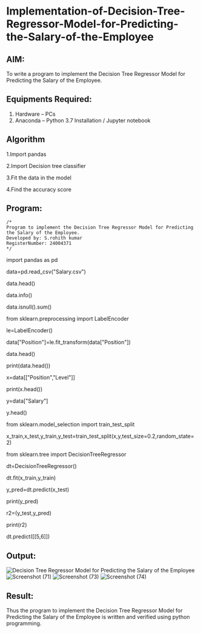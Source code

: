 # Implementation-of-Decision-Tree-Regressor-Model-for-Predicting-the-Salary-of-the-Employee

## AIM:
To write a program to implement the Decision Tree Regressor Model for Predicting the Salary of the Employee.

## Equipments Required:
1. Hardware – PCs
2. Anaconda – Python 3.7 Installation / Jupyter notebook

## Algorithm
 1.Import pandas
 
 2.Import Decision tree classifier
 
 3.Fit the data in the model
 
 4.Find the accuracy score

## Program:
```
/*
Program to implement the Decision Tree Regressor Model for Predicting the Salary of the Employee.
Developed by: S.rohith kumar
RegisterNumber: 24004371 
*/
```
import pandas as pd

data=pd.read_csv("Salary.csv")

data.head()

data.info()

data.isnull().sum()

from sklearn.preprocessing import LabelEncoder

le=LabelEncoder()

data["Position"]=le.fit_transform(data["Position"])

data.head()

print(data.head())

x=data[["Position","Level"]]

print(x.head())

y=data["Salary"]

y.head()

from sklearn.model_selection import train_test_split

x_train,x_test,y_train,y_test=train_test_split(x,y,test_size=0.2,random_state=2)

from sklearn.tree import DecisionTreeRegressor

dt=DecisionTreeRegressor()

dt.fit(x_train,y_train)

y_pred=dt.predict(x_test)

print(y_pred)

r2=(y_test,y_pred)

print(r2)


dt.predict([[5,6]])


## Output:
![Decision Tree Regressor Model for Predicting the Salary of the Employee](sam.png)
![Screenshot (71)](https://github.com/user-attachments/assets/3ae2d991-2fca-406d-986e-f995b21984e1)
![Screenshot (73)](https://github.com/user-attachments/assets/db9eb6cf-632a-4d98-92f5-dd74c07b57e7)
![Screenshot (74)](https://github.com/user-attachments/assets/32ee6a5e-13df-441a-8fb7-e7ee0a4c2f38)



## Result:
Thus the program to implement the Decision Tree Regressor Model for Predicting the Salary of the Employee is written and verified using python programming.

